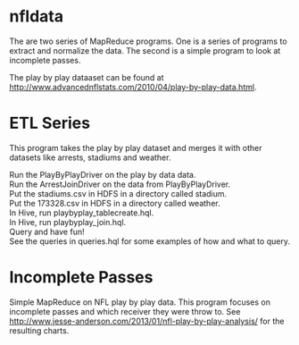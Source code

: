 nfldata
=======

The are two series of MapReduce programs.  One is a series of programs to extract and normalize the data.  The second is a simple program to look at incomplete passes.  

The play by play dataaset can be found at http://www.advancednflstats.com/2010/04/play-by-play-data.html.   

ETL Series
==========

This program takes the play by play dataset and merges it with other datasets like arrests, stadiums and weather.   

Run the PlayByPlayDriver on the play by data data.   
Run the ArrestJoinDriver on the data from PlayByPlayDriver.      
Put the stadiums.csv in HDFS in a directory called stadium.      
Put the 173328.csv in HDFS in a directory called weather.      
In Hive, run playbyplay_tablecreate.hql.    
In Hive, run playbyplay_join.hql.   
Query and have fun!   
See the queries in queries.hql for some examples of how and what to query.   

Incomplete Passes
=================
Simple MapReduce on NFL play by play data.  This program focuses on incomplete passes and which receiver they were throw to.  See http://www.jesse-anderson.com/2013/01/nfl-play-by-play-analysis/ for the resulting charts.
